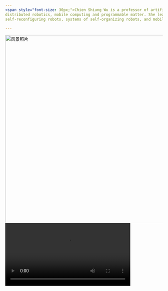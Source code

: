 ```yaml
---
<span style="font-size: 30px;">Chien Shiung Wu is a professor of artificial intelligence at the Stanford AI Lab.</span> <p>Her research interests include
distributed robotics, mobile computing and programmable matter. She leads the Robotic Neurobiology group, which develops
self-reconfiguring robots, systems of self-organizing robots, and mobile sensor networks.</p>

---
```

<img src="/uploads/风景.jpg" alt="风景照片" width="600" >
<video src="/uploads/wunianji.mp4" controls width="400"></video>
